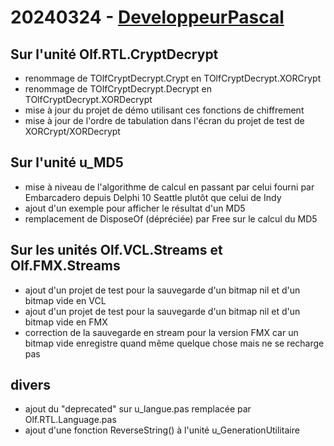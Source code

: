 # 20240324 - [DeveloppeurPascal](https://github.com/DeveloppeurPascal)

## Sur l'unité Olf.RTL.CryptDecrypt

* renommage de TOlfCryptDecrypt.Crypt en TOlfCryptDecrypt.XORCrypt
* renommage de TOlfCryptDecrypt.Decrypt en TOlfCryptDecrypt.XORDecrypt
* mise à jour du projet de démo utilisant ces fonctions de chiffrement
* mise à jour de l'ordre de tabulation dans l'écran du projet de test de XORCrypt/XORDecrypt

## Sur l'unité u_MD5

* mise à niveau de l'algorithme de calcul en passant par celui fourni par Embarcadero depuis Delphi 10 Seattle plutôt que celui de Indy
* ajout d'un exemple pour afficher le résultat d'un MD5
* remplacement de DisposeOf (dépréciée) par Free sur le calcul du MD5

## Sur les unités Olf.VCL.Streams et Olf.FMX.Streams

* ajout d'un projet de test pour la sauvegarde d'un bitmap nil et d'un bitmap vide en VCL
* ajout d'un projet de test pour la sauvegarde d'un bitmap nil et d'un bitmap vide en FMX
* correction de la sauvegarde en stream pour la version FMX car un bitmap vide enregistre quand même quelque chose mais ne se recharge pas

## divers

* ajout du "deprecated" sur u_langue.pas remplacée par Olf.RTL.Language.pas
* ajout d'une fonction ReverseString() à l'unité u_GenerationUtilitaire
